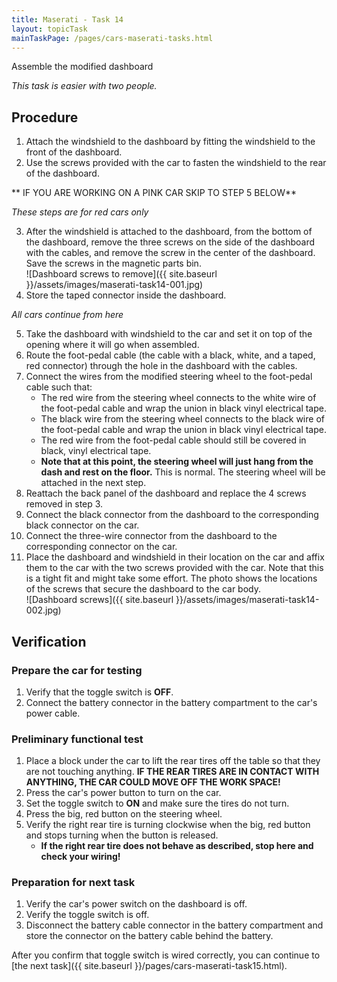 ```yaml
---
title: Maserati - Task 14
layout: topicTask
mainTaskPage: /pages/cars-maserati-tasks.html
---
```


Assemble the modified dashboard

_This task is easier with two people._

## Procedure

1. Attach the windshield to the dashboard by fitting the windshield to the front of the dashboard.
2. Use the screws provided with the car to fasten the windshield to the rear of the dashboard.

** IF YOU ARE WORKING ON A PINK CAR SKIP TO STEP 5 BELOW**

_These steps are for red cars only_

3. After the windshield is attached to the dashboard, from the bottom of the dashboard, remove the three screws on the side of the dashboard with the cables, and remove the screw in the center of the dashboard. Save the screws in the magnetic parts bin.<br>![Dashboard screws to remove]({{ site.baseurl }}/assets/images/maserati-task14-001.jpg)
4. Store the taped connector inside the dashboard.

_All cars continue from here_

5. Take the dashboard with windshield to the car and set it on top of the opening where it will go when assembled.
6. Route the foot-pedal cable (the cable with a black, white, and a taped, red connector) through the hole in the dashboard with the cables.
7. Connect the wires from the modified steering wheel to the foot-pedal cable such that:
	* The red wire from the steering wheel connects to the white wire of the foot-pedal cable and wrap the union in black vinyl electrical tape.
	* The black wire from the steering wheel connects to the black wire of the foot-pedal cable and wrap the union in black vinyl electrical tape.
	* The red wire from the foot-pedal cable should still be covered in black, vinyl electrical tape.
	* **Note that at this point, the steering wheel will just hang from the dash and rest on the floor.** This is normal. The steering wheel will be attached in the next step.
8. Reattach the back panel of the dashboard and replace the 4 screws removed in step 3.
9. Connect the black connector from the dashboard to the corresponding black connector on the car.
10. Connect the three-wire connector from the dashboard to the corresponding connector on the car.
11. Place the dashboard and windshield in their location on the car and affix them to the car with the two screws provided with the car. Note that this is a tight fit and might take some effort. The photo shows the locations of the screws that secure the dashboard to the car body.<br>![Dashboard screws]({{ site.baseurl }}/assets/images/maserati-task14-002.jpg)

## Verification

### Prepare the car for testing 
1. Verify that the toggle switch is **OFF**.
2. Connect the battery connector in the battery compartment to the car's power cable.

### Preliminary functional test

1. Place a block under the car to lift the rear tires off the table so that they are not touching anything. **IF THE REAR TIRES ARE IN CONTACT WITH ANYTHING, THE CAR COULD MOVE OFF THE WORK SPACE!**
2. Press the car's power button to turn on the car.
3. Set the toggle switch to **ON** and make sure the tires do not turn.
4. Press the big, red button on the steering wheel.
5. Verify the right rear tire is turning clockwise when the big, red button and stops turning when the button is released.
	* **If the right rear tire does not behave as described, stop here and check your wiring!**

### Preparation for next task

1. Verify the car's power switch on the dashboard is off.
2. Verify the toggle switch is off.
3. Disconnect the battery cable connector in the battery compartment and store the connector on the battery cable behind the battery.

After you confirm that toggle switch is wired correctly, you can continue to [the next task]({{ site.baseurl }}/pages/cars-maserati-task15.html).
